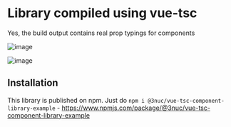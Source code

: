 # Library compiled using vue-tsc

Yes, the build output contains real prop typings for components

![image](https://user-images.githubusercontent.com/5359825/143013533-134f2637-5b05-496a-a6a3-72e1c2df53c3.png)

![image](https://user-images.githubusercontent.com/5359825/143013339-4cb48323-3256-4fdf-b586-5a53920a6eb4.png)



## Installation

This library is published on npm. Just do `npm i @3nuc/vue-tsc-component-library-example` - https://www.npmjs.com/package/@3nuc/vue-tsc-component-library-example


